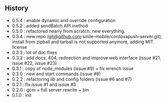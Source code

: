 ## History
- 0.5.4 : enable dynamic and override configuration
- 0.5.2 : added sendBatch API method
- 0.5.0 : refactored nearly from scratch. new everything.
- 0.3.4 : new repo (git@github.com:smile-mobile/cordovapush-server.git), install from zipball and tarball is not supported anymore, adding MIT license
- 0.3.3 : lot of doc fixes
- 0.3.2 : add docs, 404, redirection and improve web interface (issue #21, issue #22, issue #23)
- 0.3.1 : copy of node_modules (issue #9) + fix wrench issue
- 0.3.0 : new and start commands (issue #8)
- 0.2.2 : refactoring lib and config folders (issue #6 and #7)
- 0.2.1 : fix issue #1 and issue #3
- 0.2.0 : gcm + full server rewrite + bin
- 0.1.0 : init

